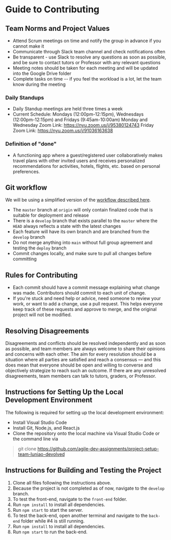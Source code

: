# Guide to Contributing

## Team Norms and Project Values
* Attend Scrum meetings on time and notify the group in advance if you cannot make it
* Communicate through Slack team channel and check notifications often
* Be transparent - use Slack to resolve any questions as soon as possible, and be sure to contact tutors or Professor with any relevant questions
* Meeting notes should be taken for each meeting and will be updated into the Google Drive folder
* Complete tasks on time -- if you feel the workload is a lot, let the team know during the meeting

### Daily Standups
* Daily Standup meetings are held three times a week
* Current Schedule: Mondays (12:00pm-12:15pm), Wednesdays (12:00pm-12:15pm) and Fridays (9:45am-10:00am)
Monday and Wednesday Zoom Link: https://nyu.zoom.us/j/95380124743
Friday Zoom Link: https://nyu.zoom.us/j/91036163638 

### Definition of "done"
* A functioning app where a guest/registered user collaboratively makes travel plans with other invited users and receives personalized recommendations for activities, hotels, flights, etc. based on personal preferences.

## Git workflow
We will be using a simplified version of the [workflow described here](https://nvie.com/posts/a-successful-git-branching-model/).
* The `master` branch at `origin` will only contain finalized code that is suitable for deployment and release
* There is a `develop` branch that exists parallel to the `master` where the `HEAD` always reflects a state with the latest changes
* Each feature will have its own branch and are branched from the `develop` branch
* Do not merge anything into `main` without full group agreement and testing the `deploy` branch
* Commit changes locally, and make sure to pull all changes before committing


## Rules for Contributing
* Each commit should have a commit message explaining what change was made. Contributors should commit to each unit of change.
* If you're stuck and need help or advice, need someone to review your work, or want to add a change, use a pull request. This helps everyone keep track of these requests and approve to merge, and the original project will not be modified.


## Resolving Disagreements  
Disagreements and conflicts should be resolved independently and as soon as possible, and team members are always welcome to share their opinions and concerns with each other. The aim for every resolution should be a situation where all parties are satisfied and reach a consensus — and this does mean that everyone should be open and willing to converse and objectively strategize to reach such an outcome. If there are any unresolved disagreements, team members can talk to tutors, graders, or Professor.


## Instructions for Setting Up the Local Development Environment
The following is required for setting up the local development environment:

* Install Visual Studio Code
* Install Git, Node.js, and React.js
* Clone the repository onto the local machine via Visual Studio Code or the command line via
>git clone https://github.com/agile-dev-assignments/project-setup-team-luniao-devolved


## Instructions for Building and Testing the Project  
1. Clone all files following the instructions above.
2. Because the project is not completed as of now, navigate to the `develop` branch.
3. To test the front-end, navigate to the `front-end` folder.  
4. Run `npm install` to install all dependencies.
5. Run `npm start` to start the server.
6. To test the back-end, open another terminal and navigate to the `back-end` folder while #4 is still running.
7. Run `npm install` to install all dependencies.
8. Run `npm start` to run the back-end.
